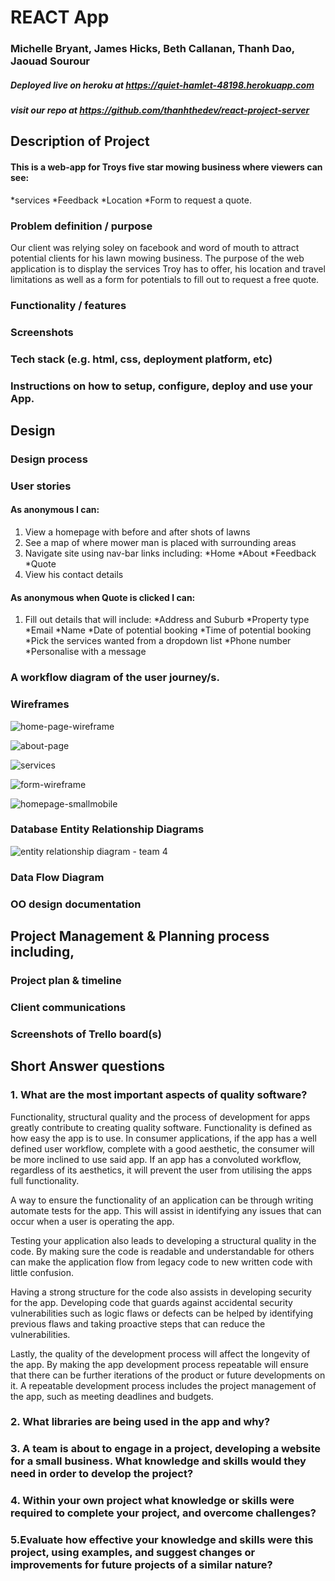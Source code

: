 # REACT App
### Michelle Bryant, James Hicks, Beth Callanan, Thanh Dao, Jaouad Sourour

##### Deployed live on heroku at https://quiet-hamlet-48198.herokuapp.com
##### visit our repo at https://github.com/thanhthedev/react-project-server

## Description of Project
#### This is a web-app for Troys five star mowing business where viewers can see: 
  *services
  *Feedback
  *Location 
  *Form to request a quote.

### Problem definition / purpose
Our client was relying soley on facebook and word of mouth to attract potential clients for his lawn mowing business. The purpose of the web application is to display the services Troy has to offer, his location and travel limitations as well as a form for potentials to fill out to request a free quote.

### Functionality / features


### Screenshots


### Tech stack (e.g. html, css, deployment platform, etc)


### Instructions on how to setup, configure, deploy and use your App.


## Design 
### Design process
### User stories

#### As anonymous I can: 

1. View a homepage with before and after shots of lawns 
2. See a map of where mower man is placed with surrounding areas
3. Navigate site using nav-bar links including:
  *Home
  *About
  *Feedback
  *Quote
4. View  his contact details 

#### As anonymous when Quote is clicked I can:

1. Fill out details that will include:
  *Address and Suburb
  *Property type
  *Email
  *Name
  *Date of potential booking
  *Time of potential booking
  *Pick the services wanted from a dropdown list
  *Phone number
  *Personalise with a message


### A workflow diagram of the user journey/s.


### Wireframes

![home-page-wireframe](https://user-images.githubusercontent.com/42559562/52311383-77307680-29f2-11e9-95f2-ce4da939f55a.png)

![about-page](https://user-images.githubusercontent.com/42559562/52311391-7c8dc100-29f2-11e9-8002-c47c6e29bcce.png)

![services](https://user-images.githubusercontent.com/42559562/52311396-83b4cf00-29f2-11e9-926f-d4d373cdac64.png)

![form-wireframe](https://user-images.githubusercontent.com/42559562/52311399-87e0ec80-29f2-11e9-95c5-491595847777.png)

![homepage-smallmobile](https://user-images.githubusercontent.com/42559562/52311405-8c0d0a00-29f2-11e9-88ee-2f84cbf37fa5.png)

### Database Entity Relationship Diagrams

![entity relationship diagram - team 4](https://user-images.githubusercontent.com/42559562/52311127-ab576780-29f1-11e9-974c-03e246921f82.png)


### Data Flow Diagram
### OO design documentation


## Project Management & Planning process including,
### Project plan & timeline
### Client communications

### Screenshots of Trello board(s)

## Short Answer questions 
### 1. What are the most important aspects of quality software?

Functionality, structural quality and the process of development for apps greatly contribute to creating quality software.
Functionality is defined as how easy the app is to use. In consumer applications, if the app has a well defined user workflow, complete with a good aesthetic, the consumer will be more inclined to use said app.  If an app has a convoluted workflow, regardless of its aesthetics, it will prevent the user from utilising the apps full functionality.  

A way to ensure the functionality of an application can be through writing automate tests for the app. This will assist in identifying any issues that can occur when a user is operating the app. 

Testing your application also leads to developing a structural quality in the code. By making sure the code is readable and understandable for others can make the application flow from legacy code to new written code with little confusion.   

Having a strong structure for the code also assists in developing security for the app. Developing code that guards against accidental security vulnerabilities such as logic flaws or defects can be helped by identifying previous flaws and taking proactive steps that can reduce the vulnerabilities.  

Lastly, the quality of the development process will affect the longevity of the app. By making the app development process repeatable will ensure that there can be further iterations of the product or future developments on it. A repeatable development process includes the project management of the app, such as meeting deadlines and budgets. 

### 2. What libraries are being used in the app and why?
### 3. A team is about to engage in a project, developing a website for a small business. What knowledge and skills would they need in order to develop the project?
### 4. Within your own project what knowledge or skills were required to complete your project, and overcome challenges?
### 5.Evaluate how effective your knowledge and skills were this project, using examples, and suggest changes or improvements for future projects of a similar nature?
